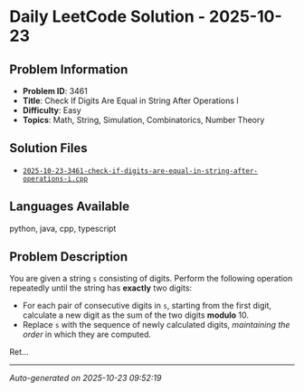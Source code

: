 # Daily LeetCode Solution - 2025-10-23

## Problem Information
- **Problem ID**: 3461
- **Title**: Check If Digits Are Equal in String After Operations I
- **Difficulty**: Easy
- **Topics**: Math, String, Simulation, Combinatorics, Number Theory

## Solution Files
- [`2025-10-23-3461-check-if-digits-are-equal-in-string-after-operations-i.cpp`](solutions/2025/10/2025-10-23-3461-check-if-digits-are-equal-in-string-after-operations-i.cpp)

## Languages Available
python, java, cpp, typescript

## Problem Description
<p>You are given a string <code>s</code> consisting of digits. Perform the following operation repeatedly until the string has <strong>exactly</strong> two digits:</p>

<ul>
	<li>For each pair of consecutive digits in <code>s</code>, starting from the first digit, calculate a new digit as the sum of the two digits <strong>modulo</strong> 10.</li>
	<li>Replace <code>s</code> with the sequence of newly calculated digits, <em>maintaining the order</em> in which they are computed.</li>
</ul>

<p>Ret...

---
*Auto-generated on 2025-10-23 09:52:19*
